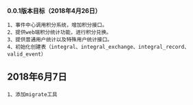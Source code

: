 **0.0.1版本目标（2018年4月26日）**
```
1、事件中心调用积分系统，增加积分接口。
2、提供web端积分统计功能，进行积分兑换。
3、提供普通用户统计以及特殊用户统计接口。
4、初始化创建表（integral、integral_exchange、integral_record、valid_event）
```

## 2018年6月7日 ##
```text
1、添加migrate工具

```
